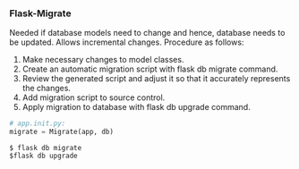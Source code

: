 ### Flask-Migrate

Needed if database models need to change and hence, database needs to be updated. Allows incremental changes.
Procedure as follows:

1. Make necessary changes to model classes.
2. Create an automatic migration script with flask db migrate command.
3. Review the generated script and adjust it so that it accurately represents the changes.
4. Add migration script to source control.
5. Apply migration to database with flask db upgrade command.

```python
# app.init.py:
migrate = Migrate(app, db)
```

```
$ flask db migrate
$flask db upgrade
```
